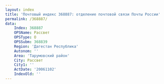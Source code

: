 ```yaml
---
layout: index
title: 'Почтовый индекс 368887: отделение почтовой связи Почты России'
permalink: /368887/
data:
    Index: 368887
    OPSName: Рассвет
    OPSType: О
    OPSSubm: 368839
    Region: 'Дагестан Республика'
    Autonom: ''
    Area: 'Тарумовский район'
    City: Рассвет
    City1: ''
    ActDate: '20061102'
    IndexOld: ''
---
```

